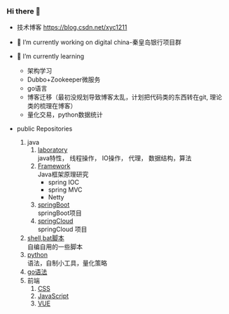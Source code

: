 <!--
**xu1211/xu1211** is a ✨ _special_ ✨ repository because its `README.md` (this file) appears on your GitHub profile.

Here are some ideas to get you started:

- 👯 I’m looking to collaborate on ...
- 🤔 I’m looking for help with ...
- 💬 Ask me about ...
- 📫 How to reach me: ...
- 😄 Pronouns: ...
- ⚡ Fun fact: ...
-->

### Hi there 👋

- 技术博客 https://blog.csdn.net/xyc1211
- 🔭 I’m currently working on digital china-秦皇岛银行项目群
- 🌱 I’m currently learning 
  - 架构学习
  - Dubbo+Zookeeper微服务
  - go语言
  - 博客迁移（最初没规划导致博客太乱，计划把代码类的东西转在git, 理论类的梳理在博客）
  - 量化交易，python数据统计

- public Repositories 
  1. java
     1. [laboratory](https://github.com/xu1211/JavaTest)\
      java特性，
      线程操作，
      IO操作，
      代理，
      数据结构，算法
     1. [Framework](https://github.com/xu1211/JavaFramework)\
      Java框架原理研究
        - spring IOC
        - spring MVC
        - Netty
     1. [springBoot](https://github.com/xu1211/springbootdemo)\
      springBoot项目
     1. [springCloud](https://github.com/xu1211/springclouddemo)\
      springCloud 项目
  1. [shell,bat脚本](https://github.com/xu1211/ShellScript)\
  自编自用的一些脚本
  1. [python](https://github.com/xu1211/python)\
  语法，自制小工具，量化策略
  1. [go语法](https://github.com/xu1211/Golang)
  1. 前端
     1. [CSS](https://github.com/xu1211/CSS)
     1. [JavaScript](https://github.com/xu1211/JavaScript)
     1. [VUE](https://github.com/xu1211/vue)
